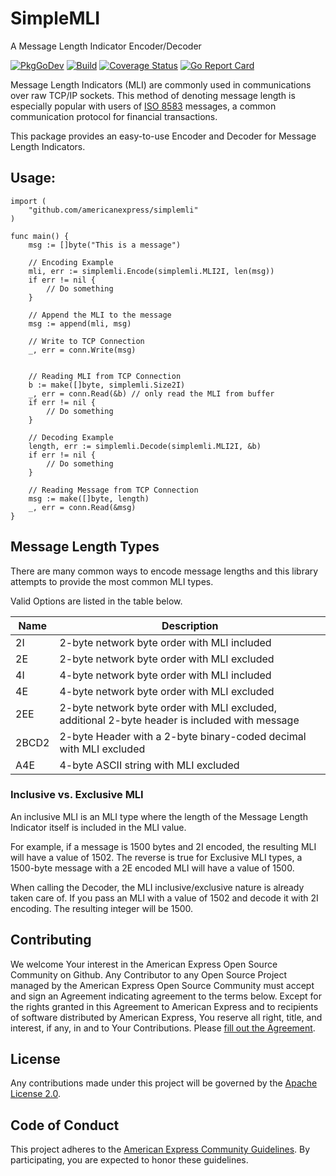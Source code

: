 # SimpleMLI

A Message Length Indicator Encoder/Decoder

[![PkgGoDev](https://pkg.go.dev/badge/github.com/americanexpress/simplemli)](https://pkg.go.dev/github.com/americanexpress/simplemli)
[![Build](https://github.com/americanexpress/simplemli/actions/workflows/tests.yml/badge.svg)](https://github.com/americanexpress/simplemli/actions/workflows/tests.yml)
[![Coverage Status](https://coveralls.io/repos/github/americanexpress/simplemli/badge.svg?branch=main)](https://coveralls.io/github/americanexpress/simplemli?branch=main)
[![Go Report Card](https://goreportcard.com/badge/github.com/americanexpress/simplemli)](https://goreportcard.com/report/github.com/americanexpress/simplemli)

Message Length Indicators (MLI) are commonly used in communications over raw TCP/IP sockets. This method of denoting 
message length is especially popular with users of [ISO 8583](https://en.wikipedia.org/wiki/ISO_8583) messages, a 
common communication protocol for financial transactions.

This package provides an easy-to-use Encoder and Decoder for Message Length Indicators. 

## Usage:

```golang
import (
	"github.com/americanexpress/simplemli"
)

func main() {
	msg := []byte("This is a message")
	
	// Encoding Example
	mli, err := simplemli.Encode(simplemli.MLI2I, len(msg))
	if err != nil {
		// Do something
	}
	
	// Append the MLI to the message
	msg := append(mli, msg)
	
	// Write to TCP Connection
	_, err = conn.Write(msg)
	
	
	// Reading MLI from TCP Connection
	b := make([]byte, simplemli.Size2I)
	_, err = conn.Read(&b) // only read the MLI from buffer
	if err != nil {
		// Do something
	}
	
	// Decoding Example
	length, err := simplemli.Decode(simplemli.MLI2I, &b)
	if err != nil {
		// Do something
	}
	
	// Reading Message from TCP Connection
	msg := make([]byte, length)
	_, err = conn.Read(&msg)
}
```

## Message Length Types

There are many common ways to encode message lengths and this library attempts to provide the most common MLI types.

Valid Options are listed in the table below.

| Name | Description |
| ---- | -------- |
| 2I | 2-byte network byte order with MLI included|
| 2E | 2-byte network byte order with MLI excluded |
| 4I | 4-byte network byte order with MLI included |
| 4E | 4-byte network byte order with MLI excluded |
| 2EE | 2-byte network byte order with MLI excluded, additional 2-byte header is included with message |
| 2BCD2 | 2-byte Header with a 2-byte binary-coded decimal with MLI excluded |
| A4E | 4-byte ASCII string with MLI excluded |

### Inclusive vs. Exclusive MLI

An inclusive MLI is an MLI type where the length of the Message Length Indicator itself is included in the MLI value.

For example, if a message is 1500 bytes and 2I encoded, the resulting MLI will have a value of 1502. The reverse is 
true for Exclusive MLI types, a 1500-byte message with a 2E encoded MLI will have a value of 1500.

When calling the Decoder, the MLI inclusive/exclusive nature is already taken care of. If you pass an MLI with a value 
of 1502 and decode it with 2I encoding. The resulting integer will be 1500.

## Contributing

We welcome Your interest in the American Express Open Source Community on Github. Any Contributor to
any Open Source Project managed by the American Express Open Source Community must accept and sign
an Agreement indicating agreement to the terms below. Except for the rights granted in this 
Agreement to American Express and to recipients of software distributed by American Express, You
reserve all right, title, and interest, if any, in and to Your Contributions. Please
[fill out the Agreement](https://cla-assistant.io/americanexpress/simplemli).

## License

Any contributions made under this project will be governed by the
[Apache License 2.0](./LICENSE.txt).

## Code of Conduct

This project adheres to the [American Express Community Guidelines](./CODE_OF_CONDUCT.md). By
participating, you are expected to honor these guidelines.
